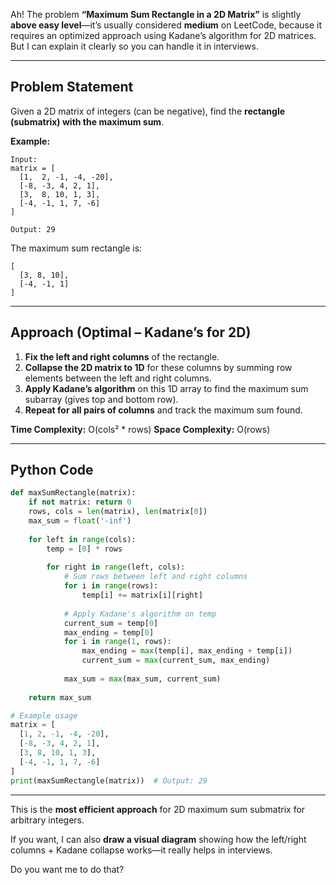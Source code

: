 Ah! The problem **“Maximum Sum Rectangle in a 2D Matrix”** is slightly **above easy level**—it’s usually considered **medium** on LeetCode, because it requires an optimized approach using Kadane’s algorithm for 2D matrices. But I can explain it clearly so you can handle it in interviews.

---

## Problem Statement

Given a 2D matrix of integers (can be negative), find the **rectangle (submatrix) with the maximum sum**.

**Example:**

```text
Input:
matrix = [
  [1,  2, -1, -4, -20],
  [-8, -3, 4, 2, 1],
  [3,  8, 10, 1, 3],
  [-4, -1, 1, 7, -6]
]

Output: 29
```

The maximum sum rectangle is:

```text
[
  [3, 8, 10],
  [-4, -1, 1]
]
```

---

## Approach (Optimal – Kadane’s for 2D)

1. **Fix the left and right columns** of the rectangle.
2. **Collapse the 2D matrix to 1D** for these columns by summing row elements between the left and right columns.
3. **Apply Kadane’s algorithm** on this 1D array to find the maximum sum subarray (gives top and bottom row).
4. **Repeat for all pairs of columns** and track the maximum sum found.

**Time Complexity:** O(cols² \* rows)
**Space Complexity:** O(rows)

---

## Python Code

```python
def maxSumRectangle(matrix):
    if not matrix: return 0
    rows, cols = len(matrix), len(matrix[0])
    max_sum = float('-inf')
    
    for left in range(cols):
        temp = [0] * rows
        
        for right in range(left, cols):
            # Sum rows between left and right columns
            for i in range(rows):
                temp[i] += matrix[i][right]
            
            # Apply Kadane's algorithm on temp
            current_sum = temp[0]
            max_ending = temp[0]
            for i in range(1, rows):
                max_ending = max(temp[i], max_ending + temp[i])
                current_sum = max(current_sum, max_ending)
            
            max_sum = max(max_sum, current_sum)
    
    return max_sum

# Example usage
matrix = [
  [1, 2, -1, -4, -20],
  [-8, -3, 4, 2, 1],
  [3, 8, 10, 1, 3],
  [-4, -1, 1, 7, -6]
]
print(maxSumRectangle(matrix))  # Output: 29
```

---

This is the **most efficient approach** for 2D maximum sum submatrix for arbitrary integers.

If you want, I can also **draw a visual diagram** showing how the left/right columns + Kadane collapse works—it really helps in interviews.

Do you want me to do that?
